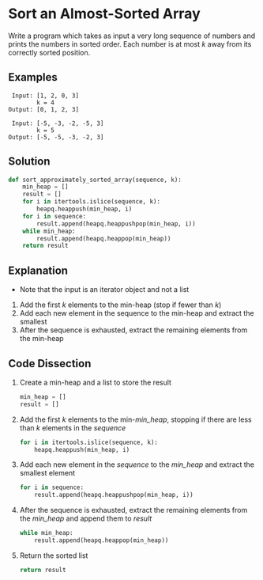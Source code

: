 # Sort an Almost-Sorted Array
Write a program which takes as input a very long sequence of numbers and prints the numbers in sorted order. Each number is at most _k_ away from its correctly sorted position.

## Examples
```
 Input: [1, 2, 0, 3]
        k = 4
Output: [0, 1, 2, 3]

 Input: [-5, -3, -2, -5, 3]
        k = 5
Output: [-5, -5, -3, -2, 3]
```

## Solution
```python
def sort_approximately_sorted_array(sequence, k):
    min_heap = []
    result = []
    for i in itertools.islice(sequence, k):
        heapq.heappush(min_heap, i)
    for i in sequence:
        result.append(heapq.heappushpop(min_heap, i))
    while min_heap:
        result.append(heapq.heappop(min_heap))
    return result
```

## Explanation
* Note that the input is an iterator object and not a list
1. Add the first _k_ elements to the min-heap (stop if fewer than _k_)
2. Add each new element in the sequence to the min-heap and extract the smallest
3. After the sequence is exhausted, extract the remaining elements from the min-heap

## Code Dissection
1. Create a min-heap and a list to store the result
    ```python
    min_heap = []
    result = []
    ```
2. Add the first _k_ elements to the min-*min_heap*, stopping if there are less than _k_ elements in the _sequence_
    ```python
    for i in itertools.islice(sequence, k):
        heapq.heappush(min_heap, i)
    ```
3. Add each new element in the _sequence_ to the *min_heap* and extract the smallest element
    ```python
    for i in sequence:
        result.append(heapq.heappushpop(min_heap, i))
    ```
4. After the sequence is exhausted, extract the remaining elements from the *min_heap* and append them to _result_
    ```python
    while min_heap:
        result.append(heapq.heappop(min_heap))
    ```
5. Return the sorted list
    ```python
    return result
    ```